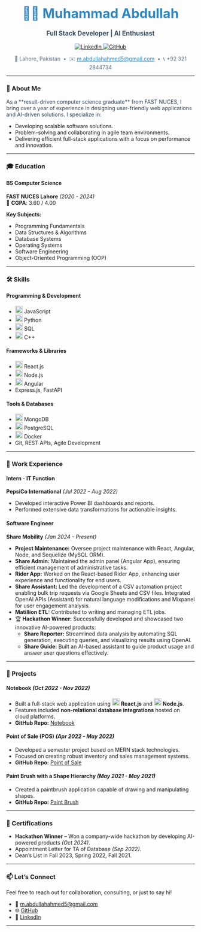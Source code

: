 <!-- Header Section -->
<h1 align="center" style="font-size: 2.5em; color: #2E86C1;">👨‍💻 Muhammad Abdullah</h1>
<p align="center" style="font-size: 1.2em; color: #34495E;">
  <b>Full Stack Developer | AI Enthusiast</b>
</p>
<p align="center">
  <a href="https://linkedin.com/in/muhammad-abdullah-222a59208" target="_blank">
    <img src="https://img.shields.io/badge/LinkedIn-Muhammad%20Abdullah-0077B5?logo=linkedin&style=for-the-badge" alt="LinkedIn">
  </a>
  <a href="https://github.com/Abdullah4567" target="_blank">
    <img src="https://img.shields.io/badge/GitHub-Abdullah4567-333?logo=github&style=for-the-badge" alt="GitHub">
  </a>
</p>
<p align="center" style="color: #5D6D7E;">
  📍 Lahore, Pakistan &nbsp;&bull;&nbsp; ✉️ <a href="mailto:m.abdullahahmed5@gmail.com" style="color: #2E86C1;">m.abdullahahmed5@gmail.com</a> &nbsp;&bull;&nbsp; 📞 +92 321 2844734
</p>

---

<!-- About Me Section -->
### 👋 About Me
<p style="color: #2C3E50;">
As a **result-driven computer science graduate** from FAST NUCES, I bring over a year of experience in designing user-friendly web applications and AI-driven solutions. I specialize in:
</p>
<ul>
  <li>Developing scalable software solutions.</li>
  <li>Problem-solving and collaborating in agile team environments.</li>
  <li>Delivering efficient full-stack applications with a focus on performance and innovation.</li>
</ul>

---

<!-- Education Section -->
### 🎓 Education
#### **BS Computer Science**
**FAST NUCES Lahore** *(2020 - 2024)*  
📌 **CGPA**: 3.60 / 4.00  

**Key Subjects:**
- Programming Fundamentals
- Data Structures & Algorithms
- Database Systems
- Operating Systems
- Software Engineering
- Object-Oriented Programming (OOP)

---

<!-- Skills Section -->
### 🛠️ Skills
#### **Programming & Development**
- <img src="https://cdn.jsdelivr.net/gh/devicons/devicon/icons/javascript/javascript-original.svg" alt="JavaScript" width="20" height="20" /> JavaScript
- <img src="https://cdn.jsdelivr.net/gh/devicons/devicon/icons/python/python-original.svg" alt="Python" width="20" height="20" /> Python
- <img src="https://cdn.jsdelivr.net/gh/devicons/devicon/icons/mysql/mysql-original.svg" alt="SQL" width="20" height="20" /> SQL
- <img src="https://cdn.jsdelivr.net/gh/devicons/devicon/icons/cplusplus/cplusplus-original.svg" alt="C++" width="20" height="20" /> C++

#### **Frameworks & Libraries**
- <img src="https://cdn.jsdelivr.net/gh/devicons/devicon/icons/react/react-original.svg" alt="React" width="20" height="20" /> React.js
- <img src="https://cdn.jsdelivr.net/gh/devicons/devicon/icons/nodejs/nodejs-original.svg" alt="Node" width="20" height="20" /> Node.js
- <img src="https://cdn.jsdelivr.net/gh/devicons/devicon/icons/angularjs/angularjs-original.svg" alt="Angular" width="20" height="20" /> Angular
- Express.js, FastAPI

#### **Tools & Databases**
- <img src="https://cdn.jsdelivr.net/gh/devicons/devicon/icons/mongodb/mongodb-original.svg" alt="MongoDB" width="20" height="20" /> MongoDB
- <img src="https://cdn.jsdelivr.net/gh/devicons/devicon/icons/postgresql/postgresql-original.svg" alt="PostgreSQL" width="20" height="20" /> PostgreSQL
- <img src="https://cdn.jsdelivr.net/gh/devicons/devicon/icons/docker/docker-original.svg" alt="Docker" width="20" height="20" /> Docker
- Git, REST APIs, Agile Development

---

<!-- Work Experience Section -->
### 💼 Work Experience
#### **Intern - IT Function**
**PepsiCo International** *(Jul 2022 - Aug 2022)*  
- Developed interactive Power BI dashboards and reports.
- Performed extensive data transformations for actionable insights.

#### **Software Engineer**
**Share Mobility** *(Jan 2024 - Present)*
-  **Project Maintenance:** Oversee project maintenance with React, Angular, Node, and Sequelize (MySQL ORM).
- **Share Admin:** Maintained the admin panel (Angular App), ensuring efficient management of administrative tasks.
- **Rider App:** Worked on the React-based Rider App, enhancing user experience and functionality for end users.
- **Share Assistant:** Led the development of a CSV automation project enabling bulk trip requests via Google Sheets and CSV files. Integrated OpenAI APIs (Assistant) for natural language modifications and Mixpanel for user engagement analysis.
- **Matillion ETL:** Contributed to writing and managing ETL jobs.
- 🏆 **Hackathon Winner:** Successfully developed and showcased two innovative AI-powered products:
  - **Share Reporter:** Streamlined data analysis by automating SQL generation, executing queries, and visualizing results using OpenAI.
  - **Share Guide:** Built an AI-based assistant to guide product usage and answer user questions effectively.

---

<!-- Projects Section -->
### 🚀 Projects
#### **Notebook** *(Oct 2022 - Nov 2022)*
- Built a full-stack web application using <img src="https://cdn.jsdelivr.net/gh/devicons/devicon/icons/react/react-original.svg" alt="React" width="20" height="20" /> **React.js** and <img src="https://cdn.jsdelivr.net/gh/devicons/devicon/icons/nodejs/nodejs-original.svg" alt="Node.js" width="20" height="20" /> **Node.js**.
- Features included **non-relational database integrations** hosted on cloud platforms.
- **GitHub Repo:** [Notebook](https://github.com/Abdullah4567/Notebook)

#### **Point of Sale (POS)** *(Apr 2022 - May 2022)*
- Developed a semester project based on MERN stack technologies.
- Focused on creating robust inventory and sales management systems.
- **GitHub Repo:** [Point of Sale](https://github.com/Abdullah4567/PointOfSale)

#### **Paint Brush with a Shape Hierarchy** *(May 2021 - May 2021)*
- Created a paintbrush application capable of drawing and manipulating shapes.
- **GitHub Repo:** [Paint Brush](https://github.com/Abdullah4567/PaintBrush)

---

<!-- Certifications Section -->
### 📜 Certifications
- **Hackathon Winner** – Won a company-wide hackathon by developing AI-powered products *(Oct 2024)*.
- Appointment Letter for TA of Database *(Sep 2022)*.
- Dean’s List in Fall 2023, Spring 2022, Fall 2021.

---

<!-- Contact Section -->
### 📫 Let’s Connect
Feel free to reach out for collaboration, consulting, or just to say hi!  
- 📧 [m.abdullahahmed5@gmail.com](mailto:m.abdullahahmed5@gmail.com)  
- 🌐 [GitHub](https://github.com/Abdullah4567)  
- 💼 [LinkedIn](https://linkedin.com/in/muhammad-abdullah-222a59208)

---
